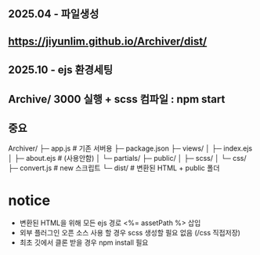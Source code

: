 ## 2025.04 - 파일생성
## https://jiyunlim.github.io/Archiver/dist/
## 2025.10 - ejs 환경세팅
## Archive/ 3000 실행 + scss 컴파일 : npm start
##
## 중요
Archiver/
├─ app.js                # 기존 서버용
├─ package.json
├─ views/
│  ├─ index.ejs
│  ├─ about.ejs          # (사용안함)
│  └─ partials/
├─ public/
│  ├─ scss/
│  └─ css/
├─ convert.js            # new 스크립트 
└─ dist/                 # 변환된 HTML + public 폴더


# notice
- 변환된 HTML을 위해 모든 ejs 경로 <%= assetPath %> 삽입 
- 외부 플러그인 오픈 소스 사용 할 경우 scss 생성할 필요 없음 (/css 직접저장)
- 최초 깃에서 클론 받을 경우 npm install 필요


